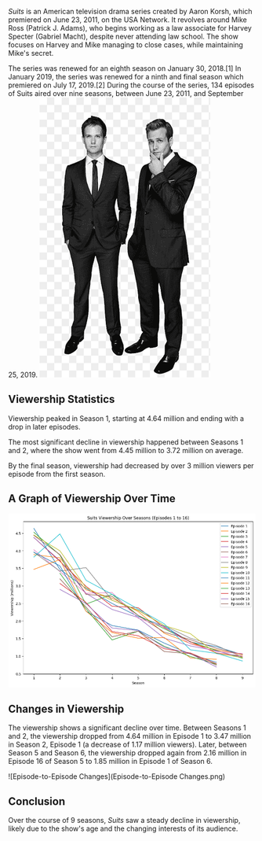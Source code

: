 *Suits* is an American television drama series created by Aaron Korsh, which premiered on June 23, 2011, on the USA Network. It revolves around Mike Ross (Patrick J. Adams), who begins working as a law associate for Harvey Specter (Gabriel Macht), despite never attending law school. The show focuses on Harvey and Mike managing to close cases, while maintaining Mike's secret.

The series was renewed for an eighth season on January 30, 2018.[1] In January 2019, the series was renewed for a ninth and final season which premiered on July 17, 2019.[2] During the course of the series, 134 episodes of Suits aired over nine seasons, between June 23, 2011, and September 25, 2019.
![Suits Logo](suits_logo.jpg)

## Viewership Statistics
Viewership peaked in Season 1, starting at 4.64 million and ending with a drop in later episodes.

The most significant decline in viewership happened between Seasons 1 and 2, where the show went from 4.45 million to 3.72 million on average.

By the final season, viewership had decreased by over 3 million viewers per episode from the first season.

## A Graph of Viewership Over Time

![Viewership Over Time](Graph.png)

## Changes in Viewership
The viewership shows a significant decline over time. Between Seasons 1 and 2, the viewership dropped from 4.64 million in Episode 1 to 3.47 million in Season 2, Episode 1 (a decrease of 1.17 million viewers). Later, between Season 5 and Season 6, the viewership dropped again from 2.16 million in Episode 16 of Season 5 to 1.85 million in Episode 1 of Season 6.

![Episode-to-Episode Changes](Episode-to-Episode Changes.png)

## Conclusion
Over the course of 9 seasons, *Suits* saw a steady decline in viewership, likely due to the show's age and the changing interests of its audience.
